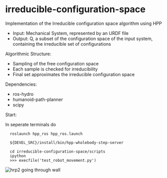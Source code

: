 irreducible-configuration-space
===============================

Implementation of the Irreducible configuration space algorithm using HPP

  - Input: Mechanical System, represented by an URDF file
  - Output: Q, a subset of the configuration space of the input system, containing the irreducible set of configurations
  
Algorithmic Structure:

  - Sampling of the free configuration space
  - Each sample is checked for irreducibility
  - Final set approximates the irreducible configuration space

Dependencies:

  - ros-hydro
  - humanoid-path-planner
  - scipy

Start:

  In seperate terminals do
```
  roslaunch hpp_ros hpp_ros.launch
```
```
  ${DEVEL_SRC}/install/bin/hpp-wholebody-step-server
```
```
  cd irreducible-configuration-space/scripts
  ipython
  >>> execfile('test_robot_movement.py')
```

![hrp2 going through wall](https://raw.githubusercontent.com/orthez/irreducible-configuration-space/master/images/hrp2_irreducible.png)
